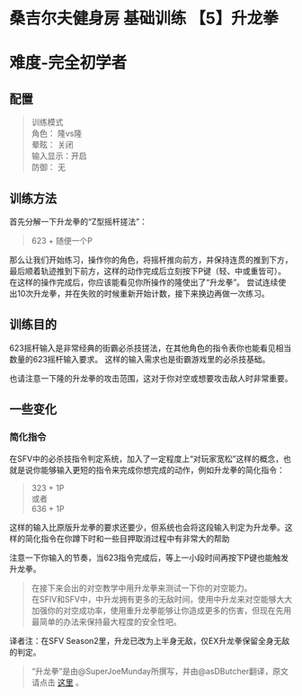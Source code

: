 # 桑吉尔夫健身房 基础训练 【5】升龙拳
# 难度-完全初学者
## 配置
> 训练模式  
> 角色：		隆vs隆  
> 晕眩：		关闭  
> 输入显示：开启  
> 防御：		无  

## 训练方法
首先分解一下升龙拳的“Z型摇杆搓法”：

> 623 + 随便一个P  

那么让我们开始练习，操作你的角色，将摇杆推向前方，并保持连贯的推到下方，最后顺着轨迹推到下前方，这样的动作完成后立刻按下P键（轻、中或重皆可）。
在这样的操作完成后，你应该能看见你所操作的隆使出了“升龙拳”。
尝试连续使出10次升龙拳，并在失败的时候重新开始计数，接下来换边再做一次练习。

## 训练目的
623摇杆输入是非常经典的街霸必杀技搓法，在其他角色的指令表你也能看见相当数量的623摇杆输入要求。
这样的输入需求也是街霸游戏里的必杀技基础。

也请注意一下隆的升龙拳的攻击范围，这对于你对空或想要攻击敌人时非常重要。

## 一些变化
### 简化指令
在SFV中的必杀技指令判定系统，加入了一定程度上“对玩家宽松”这样的概念，也就是说你能够输入更短的指令来完成你想完成的动作，例如升龙拳的简化指令：

> 323 + 1P  
> 或者  
> 636 + 1P  

这样的输入比原版升龙拳的要求还要少，但系统也会将这段输入判定为升龙拳。这样的简化指令在你蹲下时和一些目押取消过程中有非常大的帮助

注意一下你输入的节奏，当623指令完成后，等上一小段时间再按下P键也能触发升龙拳。

> 在接下来会出的对空教学中用升龙拳来测试一下你的对空能力。  
> 在SFIV和SFV中，中升龙拥有更多的无敌时间，使用中升龙来对空能够大大加强你的对空成功率，使用重升龙拳能够让你造成更多的伤害，但现在先用最简单的办法来保持最大程度的安全性吧。

译者注：在SFV Season2里，升龙已改为上半身无敌，仅EX升龙拳保留全身无敌的判定。  
 
> “升龙拳”是由@SuperJoeMunday所撰写，并由@asDButcher翻译，原文请点击 [这里](https://www.reddit.com/r/StreetFighter/comments/44xtr3/giefs_gym_learning_the_shoryuken_motion_a_lesson/) 。  
